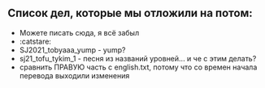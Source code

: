 ## Список дел, которые мы отложили на потом:
* Можете писать сюда, я всё забыл
* :catstare:
* SJ2021_tobyaaa_yump - yump?
* sj21_tofu_tykim_1 - песня из названий уровней... и че с этим делать?
* сравнить ПРАВУЮ часть с english.txt, потому что со времен начала перевода выходили изменения